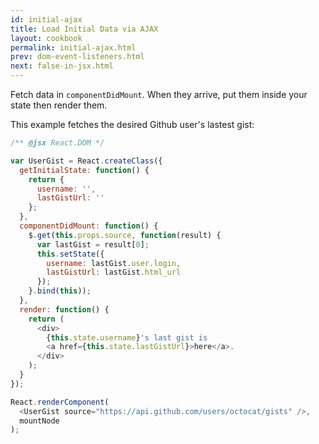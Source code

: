 ```yaml
---
id: initial-ajax
title: Load Initial Data via AJAX
layout: cookbook
permalink: initial-ajax.html
prev: dom-event-listeners.html
next: false-in-jsx.html
---
```


Fetch data in `componentDidMount`. When they arrive, put them inside your state then render them.

This example fetches the desired Github user's lastest gist:

```js
/** @jsx React.DOM */

var UserGist = React.createClass({
  getInitialState: function() {
    return {
      username: '',
      lastGistUrl: ''
    };
  },
  componentDidMount: function() {
    $.get(this.props.source, function(result) {
      var lastGist = result[0];
      this.setState({
        username: lastGist.user.login,
        lastGistUrl: lastGist.html_url
      });
    }.bind(this));
  },
  render: function() {
    return (
      <div>
        {this.state.username}'s last gist is
        <a href={this.state.lastGistUrl}>here</a>.
      </div>
    );
  }
});

React.renderComponent(
  <UserGist source="https://api.github.com/users/octocat/gists" />,
  mountNode
);
```
